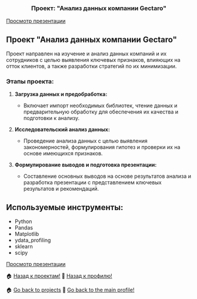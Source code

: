 <h3 align="center">Проект: "Анализ данных компании Gectaro"</h3>


<a href="https://drive.google.com/file/d/1IQtfyMmdSg1cHv28V963i8wAyWnlpI_M/view?usp=sharing"> Просмотр презентации </a>

## Проект "Анализ данных компании Gectaro"

Проект направлен на изучение и анализ данных компаний и их сотрудников с целью выявления ключевых признаков, влияющих на отток клиентов, а также разработки стратегий по их минимизации. 

### Этапы проекта:

1. **Загрузка данных и предобработка:** 
   - Включает импорт необходимых библиотек, чтение данных и предварительную обработку для обеспечения их качества и подготовки к анализу.

2. **Исследовательский анализ данных:** 
   - Проведение анализа данных с целью выявления закономерностей, формулирования гипотез и проверки их на основе имеющихся признаков.

3. **Формулирование выводов и подготовка презентации:** 
   - Составление основных выводов на основе результатов анализа и разработка презентации с представлением ключевых результатов и рекомендаций.


## Используемые инструменты:
- Python
- Pandas
- Matplotlib
- ydata_profiling
- sklearn
- scipy

<a href="https://drive.google.com/file/d/1IQtfyMmdSg1cHv28V963i8wAyWnlpI_M/view?usp=sharing"> Просмотр презентации </a>



🏠  <a href="https://github.com/MalykhinViktor/Date_analytics_real_data">Назад к проектам!</a>
:office:  <a href="https://github.com/MalykhinViktor" target="_blank">Назад к профилю!</a>




🏠  <a href="https://github.com/MalykhinViktor/Date_analytics_real_data">Go back to projects</a>
:office:  <a href="https://github.com/MalykhinViktor" target="_blank"> Go back to the main profile!</a>
